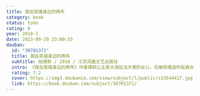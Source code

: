 ```yaml
---
title: 我在慈禧身边的两年
category: book
status: todo
rating: 0
year: 2018-1
date: 2023-09-20 23:00:53
douban:
  id: "30701371"
  title: 我在慈禧身边的两年
  subtitle: 裕德龄 / 2018 / 江苏凤凰文艺出版社
  intro: 《我在慈禧身边的两年》作者德龄公主是大清驻法大使的女儿，后被慈禧选作贴身女官。德龄公主以一个接受过西方自由平等教育的“普通人”的角度，以大量篇幅描述了慈禧的饮食起居、服饰妆扮、兴趣爱好、性情品格和内心世界，展现了慈禧鲜为人知的另一面。同时，书中还记录了给太后画像、太后过寿、皇帝过生日、祭奠咸丰、过中秋节、过年等一系列事件。其中许多内容和发生过的重大历史事件相互印证，对于研究晚清官廷及社会政治生活，极具历史价值。
  rating: 7.2
  cover: https://img3.doubanio.com/view/subject/l/public/s33544417.jpg
  link: https://book.douban.com/subject/30701371/
---
```


